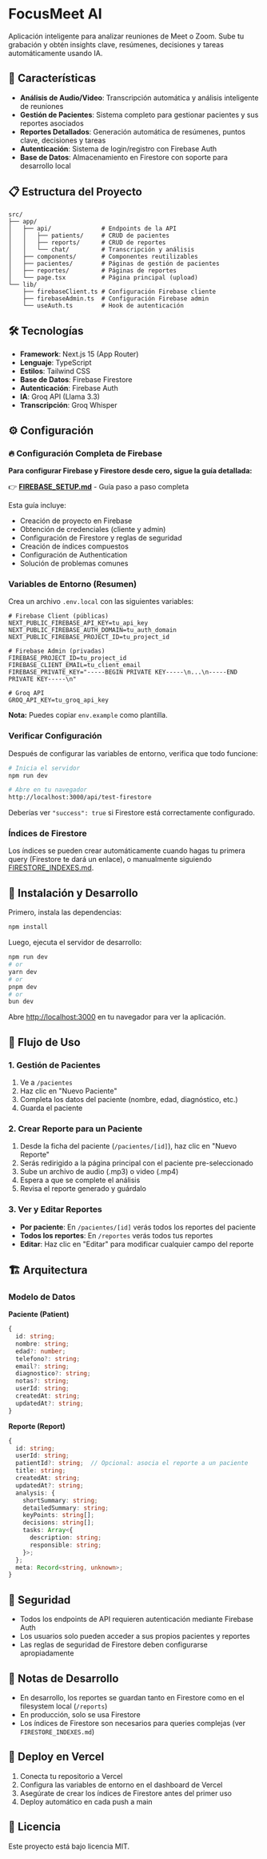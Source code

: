 # FocusMeet AI

Aplicación inteligente para analizar reuniones de Meet o Zoom. Sube tu grabación y obtén insights clave, resúmenes, decisiones y tareas automáticamente usando IA.

## 🚀 Características

- **Análisis de Audio/Video**: Transcripción automática y análisis inteligente de reuniones
- **Gestión de Pacientes**: Sistema completo para gestionar pacientes y sus reportes asociados
- **Reportes Detallados**: Generación automática de resúmenes, puntos clave, decisiones y tareas
- **Autenticación**: Sistema de login/registro con Firebase Auth
- **Base de Datos**: Almacenamiento en Firestore con soporte para desarrollo local

## 📋 Estructura del Proyecto

```
src/
├── app/
│   ├── api/              # Endpoints de la API
│   │   ├── patients/     # CRUD de pacientes
│   │   ├── reports/      # CRUD de reportes
│   │   └── chat/         # Transcripción y análisis
│   ├── components/       # Componentes reutilizables
│   ├── pacientes/        # Páginas de gestión de pacientes
│   ├── reportes/         # Páginas de reportes
│   └── page.tsx          # Página principal (upload)
└── lib/
    ├── firebaseClient.ts # Configuración Firebase cliente
    ├── firebaseAdmin.ts  # Configuración Firebase admin
    └── useAuth.ts        # Hook de autenticación
```

## 🛠️ Tecnologías

- **Framework**: Next.js 15 (App Router)
- **Lenguaje**: TypeScript
- **Estilos**: Tailwind CSS
- **Base de Datos**: Firebase Firestore
- **Autenticación**: Firebase Auth
- **IA**: Groq API (Llama 3.3)
- **Transcripción**: Groq Whisper

## ⚙️ Configuración

### 🔥 Configuración Completa de Firebase

**Para configurar Firebase y Firestore desde cero, sigue la guía detallada:**

👉 **[FIREBASE_SETUP.md](./FIREBASE_SETUP.md)** - Guía paso a paso completa

Esta guía incluye:
- Creación de proyecto en Firebase
- Obtención de credenciales (cliente y admin)
- Configuración de Firestore y reglas de seguridad
- Creación de índices compuestos
- Configuración de Authentication
- Solución de problemas comunes

### Variables de Entorno (Resumen)

Crea un archivo `.env.local` con las siguientes variables:

```env
# Firebase Client (públicas)
NEXT_PUBLIC_FIREBASE_API_KEY=tu_api_key
NEXT_PUBLIC_FIREBASE_AUTH_DOMAIN=tu_auth_domain
NEXT_PUBLIC_FIREBASE_PROJECT_ID=tu_project_id

# Firebase Admin (privadas)
FIREBASE_PROJECT_ID=tu_project_id
FIREBASE_CLIENT_EMAIL=tu_client_email
FIREBASE_PRIVATE_KEY="-----BEGIN PRIVATE KEY-----\n...\n-----END PRIVATE KEY-----\n"

# Groq API
GROQ_API_KEY=tu_groq_api_key
```

**Nota:** Puedes copiar `env.example` como plantilla.

### Verificar Configuración

Después de configurar las variables de entorno, verifica que todo funcione:

```bash
# Inicia el servidor
npm run dev

# Abre en tu navegador
http://localhost:3000/api/test-firestore
```

Deberías ver `"success": true` si Firestore está correctamente configurado.

### Índices de Firestore

Los índices se pueden crear automáticamente cuando hagas tu primera query (Firestore te dará un enlace), o manualmente siguiendo [FIRESTORE_INDEXES.md](./FIRESTORE_INDEXES.md).

## 🚀 Instalación y Desarrollo

Primero, instala las dependencias:

```bash
npm install
```

Luego, ejecuta el servidor de desarrollo:

```bash
npm run dev
# or
yarn dev
# or
pnpm dev
# or
bun dev
```

Abre [http://localhost:3000](http://localhost:3000) en tu navegador para ver la aplicación.

## 📱 Flujo de Uso

### 1. Gestión de Pacientes

1. Ve a `/pacientes`
2. Haz clic en "Nuevo Paciente"
3. Completa los datos del paciente (nombre, edad, diagnóstico, etc.)
4. Guarda el paciente

### 2. Crear Reporte para un Paciente

1. Desde la ficha del paciente (`/pacientes/[id]`), haz clic en "Nuevo Reporte"
2. Serás redirigido a la página principal con el paciente pre-seleccionado
3. Sube un archivo de audio (.mp3) o video (.mp4)
4. Espera a que se complete el análisis
5. Revisa el reporte generado y guárdalo

### 3. Ver y Editar Reportes

- **Por paciente**: En `/pacientes/[id]` verás todos los reportes del paciente
- **Todos los reportes**: En `/reportes` verás todos tus reportes
- **Editar**: Haz clic en "Editar" para modificar cualquier campo del reporte

## 🏗️ Arquitectura

### Modelo de Datos

**Paciente (Patient)**
```typescript
{
  id: string;
  nombre: string;
  edad?: number;
  telefono?: string;
  email?: string;
  diagnostico?: string;
  notas?: string;
  userId: string;
  createdAt: string;
  updatedAt?: string;
}
```

**Reporte (Report)**
```typescript
{
  id: string;
  userId: string;
  patientId?: string;  // Opcional: asocia el reporte a un paciente
  title: string;
  createdAt: string;
  updatedAt?: string;
  analysis: {
    shortSummary: string;
    detailedSummary: string;
    keyPoints: string[];
    decisions: string[];
    tasks: Array<{
      description: string;
      responsible: string;
    }>;
  };
  meta: Record<string, unknown>;
}
```

## 🔐 Seguridad

- Todos los endpoints de API requieren autenticación mediante Firebase Auth
- Los usuarios solo pueden acceder a sus propios pacientes y reportes
- Las reglas de seguridad de Firestore deben configurarse apropiadamente

## 📝 Notas de Desarrollo

- En desarrollo, los reportes se guardan tanto en Firestore como en el filesystem local (`/reports`)
- En producción, solo se usa Firestore
- Los índices de Firestore son necesarios para queries complejas (ver `FIRESTORE_INDEXES.md`)

## 🚀 Deploy en Vercel

1. Conecta tu repositorio a Vercel
2. Configura las variables de entorno en el dashboard de Vercel
3. Asegúrate de crear los índices de Firestore antes del primer uso
4. Deploy automático en cada push a main

## 📄 Licencia

Este proyecto está bajo licencia MIT.
